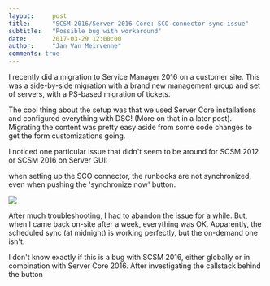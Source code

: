 ```yaml
---
layout:     post
title:      "SCSM 2016/Server 2016 Core: SCO connector sync issue"
subtitle:   "Possible bug with workaround"
date:       2017-03-29 12:00:00
author:     "Jan Van Meirvenne"
comments: true
---
```


I recently did a migration to Service Manager 2016 on a customer site. This was a side-by-side migration with a brand new management group and set of servers, with a PS-based migration of tickets.

The cool thing about the setup was that we used Server Core installations and configured everything with DSC! (More on that in a later post). Migrating the content was pretty easy aside from some code changes to get the form customizations going.

I noticed one particular issue that didn't seem to be around for SCSM 2012 or SCSM 2016 on Server GUI:

when setting up the SCO connector, the runbooks are not synchronized, even when pushing the 'synchronize now' button.

<img src="{{ site.url }}/assets/scsm-scosync/SCSM.png" />

After much troubleshooting, I had to abandon the issue for a while. But, when I came back on-site after a week, everything was OK. Apparently, the scheduled sync (at midnight) is working perfectly, but the on-demand one isn't.

I don't know exactly if this is a bug with SCSM 2016, either globally or in combination with Server Core 2016. After investigating the callstack behind the button 